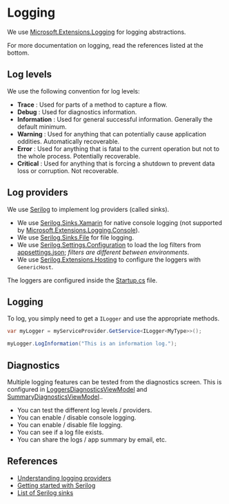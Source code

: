 ﻿# Logging

We use [Microsoft.Extensions.Logging](https://www.nuget.org/packages/Microsoft.Extensions.Logging) for logging abstractions.

For more documentation on logging, read the references listed at the bottom.

## Log levels

We use the following convention for log levels:

  - **Trace** : Used for parts of a method to capture a flow.
  - **Debug** : Used for diagnostics information.
  - **Information** : Used for general successful information. Generally the default minimum.
  - **Warning** : Used for anything that can potentially cause application oddities. Automatically recoverable.
  - **Error** : Used for anything that is fatal to the current operation but not to the whole process. Potentially recoverable.
  - **Critical** : Used for anything that is forcing a shutdown to prevent data loss or corruption. Not recoverable.

## Log providers

We use [Serilog](https://www.nuget.org/packages/Serilog/) to implement log providers (called sinks).
  - We use [Serilog.Sinks.Xamarin](https://www.nuget.org/packages/Serilog.Sinks.Xamarin/) for native console logging (not supported by [Microsoft.Extensions.Logging.Console](https://www.nuget.org/packages/Microsoft.Extensions.Logging.Console/)).
  - We use [Serilog.Sinks.File](https://www.nuget.org/packages/Serilog.Sinks.File) for file logging.
  - We use [Serilog.Settings.Configuration](https://www.nuget.org/packages/Serilog.Settings.Configuration) to load the log filters from [appsettings.json](../src/app/ApplicationTemplate.Shared/appsettings.json); _filters are different between environments_.
  - We use [Serilog.Extensions.Hosting](https://www.nuget.org/packages/Serilog.Extensions.Hosting/) to configure the loggers with `GenericHost`.

The loggers are configured inside the [Startup.cs](../src/app/ApplicationTemplate.Shared/Startup.cs) file.

## Logging

To log, you simply need to get a `ILogger` and use the appropriate methods.

```csharp
var myLogger = myServiceProvider.GetService<ILogger<MyType>>();

myLogger.LogInformation("This is an information log.");
```

## Diagnostics

Multiple logging features can be tested from the diagnostics screen. This is configured in [LoggersDiagnosticsViewModel](../src/app/ApplicationTemplate.Shared/Presentation/Diagnostics/LoggersDiagnosticsViewModel.cs) and [SummaryDiagnosticsViewModel](../src/app/ApplicationTemplate.Shared/Presentation/Diagnostics/SummaryDiagnosticsViewModel.cs)..

- You can test the different log levels / providers. 
- You can enable / disable console logging.
- You can enable / disable file logging.
- You can see if a log file exists.
- You can share the logs / app summary by email, etc.

## References
- [Understanding logging providers](https://docs.microsoft.com/en-us/aspnet/core/fundamentals/logging/?view=aspnetcore-3.0)
- [Getting started with Serilog](https://github.com/serilog/serilog/wiki/Getting-Started)
- [List of Serilog sinks](https://github.com/serilog/serilog/wiki/Provided-Sinks)
